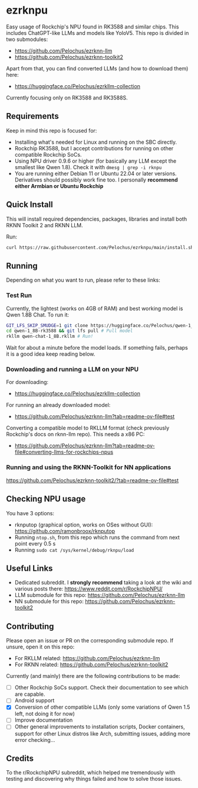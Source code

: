 # ezrknpu
Easy usage of Rockchip's NPU found in RK3588 and similar chips. This includes ChatGPT-like LLMs and models like YoloV5. 
This repo is divided in two submodules:
- https://github.com/Pelochus/ezrknn-llm
- https://github.com/Pelochus/ezrknn-toolkit2

Apart from that, you can find converted LLMs (and how to download them) here:
- https://huggingface.co/Pelochus/ezrkllm-collection

Currently focusing only on RK3588 and RK3588S.

## Requirements
Keep in mind this repo is focused for:
- Installing what's needed for Linux and running on the SBC directly.
- Rockchip RK3588, but I accept contributions for running on other compatible Rockchip SoCs.
- Using NPU driver 0.9.6 or higher (for basically any LLM except the smallest like Qwen 1.8). Check it with `dmesg | grep -i rknpu`
- You are running either Debian 11 or Ubuntu 22.04 or later versions. Derivatives should possibly work fine too. I personally **recommend either Armbian or Ubuntu Rockchip**

## Quick Install
This will install required dependencies, packages, libraries and install both RKNN Toolkit 2 and RKNN LLM.

Run: 
```bash
curl https://raw.githubusercontent.com/Pelochus/ezrknpu/main/install.sh | sudo bash
```

## Running
Depending on what you want to run, please refer to these links:

### Test Run
Currently, the lightest (works on 4GB of RAM) and best working model is Qwen 1.8B Chat. To run it:

```bash
GIT_LFS_SKIP_SMUDGE=1 git clone https://huggingface.co/Pelochus/qwen-1_8B-rk3588 # Running git lfs pull after is usually better
cd qwen-1_8B-rk3588 && git lfs pull # Pull model
rkllm qwen-chat-1_8B.rkllm # Run!
```

Wait for about a minute before the model loads.
If something fails, perhaps it is a good idea keep reading below.

### Downloading and running a LLM on your NPU
For downloading:
- https://huggingface.co/Pelochus/ezrkllm-collection

For running an already downloaded model:
- https://github.com/Pelochus/ezrknn-llm?tab=readme-ov-file#test

Converting a compatible model to RKLLM format (check previously Rockchip's docs on rknn-llm repo). This needs a x86 PC:
- https://github.com/Pelochus/ezrknn-llm?tab=readme-ov-file#converting-llms-for-rockchips-npus

### Running and using the RKNN-Toolkit for NN applications
https://github.com/Pelochus/ezrknn-toolkit2/?tab=readme-ov-file#test

## Checking NPU usage
You have 3 options:
- rknputop (graphical option, works on OSes without GUI): https://github.com/ramonbroox/rknputop
- Running `ntop.sh`, from this repo which runs the command from next point every 0.5 s
- Running `sudo cat /sys/kernel/debug/rknpu/load`

## Useful Links
- Dedicated subreddit. I **strongly recommend** taking a look at the wiki and various posts there: https://www.reddit.com/r/RockchipNPU/
- LLM submodule for this repo: https://github.com/Pelochus/ezrknn-llm
- NN submodule for this repo: https://github.com/Pelochus/ezrknn-toolkit2

## Contributing
Please open an issue or PR on the corresponding submodule repo. If unsure, open it on this repo:
- For RKLLM related: https://github.com/Pelochus/ezrknn-llm
- For RKNN related: https://github.com/Pelochus/ezrknn-toolkit2

Currently (and mainly) there are the following contributions to be made:
- [ ] Other Rockchip SoCs support. Check their documentation to see which are capable.
- [ ] Android support
- [x] Conversion of other compatible LLMs (only some variations of Qwen 1.5 left, not doing it for now)
- [ ] Improve documentation
- [ ] Other general improvements to installation scripts, Docker containers, support for other Linux distros like Arch, submitting issues, adding more error checking...

## Credits
To the r/RockchipNPU subreddit, which helped me tremendously with testing and discovering why things failed and how to solve those issues.
